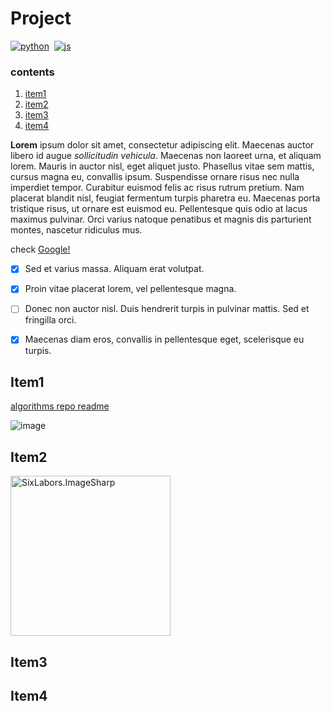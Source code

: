 # Project

[![python](https://img.shields.io/static/v1?label=python&message=3.7&color=<COLOR>)](https://www.python.org/)&nbsp;
[![js](https://img.shields.io/static/v1?label=javascript&message=1.8.5&color=<COLOR>)](https://www.javascript.com/)&nbsp;

### contents
1. [item1](#item1)
2. [item2](#item2)
3. [item3](#item3)
4. [item4](#item4)


**Lorem** ipsum dolor sit amet, consectetur adipiscing elit. Maecenas auctor libero id augue *sollicitudin vehicula*. Maecenas non laoreet urna, et aliquam lorem. Mauris in auctor nisl, eget aliquet justo. Phasellus vitae sem mattis, cursus magna eu, convallis ipsum. Suspendisse ornare risus nec nulla imperdiet tempor. Curabitur euismod felis ac risus rutrum pretium. Nam placerat blandit nisl, feugiat fermentum turpis pharetra eu. Maecenas porta tristique risus, ut ornare est euismod eu. Pellentesque quis odio at lacus maximus pulvinar. Orci varius natoque penatibus et magnis dis parturient montes, nascetur ridiculus mus.

check [Google!](http://google.com)

- [x] Sed et varius massa. Aliquam erat volutpat.
- [x] Proin vitae placerat lorem, vel pellentesque magna.
- [ ] Donec non auctor nisl. Duis hendrerit turpis in pulvinar mattis. Sed et fringilla orci.
- [x] Maecenas diam eros, convallis in pellentesque eget, scelerisque eu turpis.


## Item1

[algorithms repo readme](https://github.com/TheAlgorithms/Python/blob/master/README.md)

![image](https://github.com/SixLabors/Branding/raw/master/icons/imagesharp/sixlabors.imagesharp.svg?sanitize=true)

## Item2

<img src="https://github.com/SixLabors/Branding/raw/master/icons/imagesharp/sixlabors.imagesharp.svg?sanitize=true" alt="SixLabors.ImageSharp" width="256"/>

## Item3

## Item4
